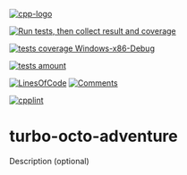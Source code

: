 [![cpp-logo](https://img.shields.io/badge/C++v14-Solutions-blue.svg?style=flat&logo=c%2B%2B)](https://en.wikipedia.org/wiki/C++)

[![Run tests, then collect result and coverage](https://github.com/Alexovsky5/turbo-octo-adventure/actions/workflows/TestsResultAndCoverage.yml/badge.svg)](https://github.com/Alexovsky5/turbo-octo-adventure/actions/workflows/TestsResultAndCoverage.yml)

[![tests coverage Windows-x86-Debug](https://gist.githubusercontent.com/Alexovsky5/2af621bdd237231125e907ea81b1f8a8/raw/Windows-x86-Debug.svg)](https://github.com/Alexovsky5/turbo-octo-adventure/actions/workflows/TestsResultAndCoverage.yml)

[![tests amount](https://gist.githubusercontent.com/Alexovsky5/2af621bdd237231125e907ea81b1f8a8/raw/GoogleTest-testsuites-Windows-x86-Debug.svg)](https://github.com/Alexovsky5/turbo-octo-adventure/actions/workflows/TestsResultAndCoverage.yml)

[![LinesOfСode](https://gist.githubusercontent.com/Alexovsky5/2af621bdd237231125e907ea81b1f8a8/raw/Metrixpp-LinesOfСode.svg)](https://github.com/Alexovsky5/turbo-octo-adventure/actions/workflows/TestsResultAndCoverage.yml)
[![Comments](https://gist.githubusercontent.com/Alexovsky5/2af621bdd237231125e907ea81b1f8a8/raw/Metrixpp-Comments.svg)](https://github.com/Alexovsky5/turbo-octo-adventure/actions/workflows/TestsResultAndCoverage.yml)

[![cpplint](https://gist.githubusercontent.com/Alexovsky5/2af621bdd237231125e907ea81b1f8a8/raw/GoogleStyle_cpplint.svg)](https://github.com/Alexovsky5/turbo-octo-adventure/actions/workflows/TestsResultAndCoverage.yml)

<!-- 
[![cpp-linter](https://github.com/cpp-linter/cpp-linter-action/actions/workflows/cpp-linter.yml/badge.svg)](https://github.com/cpp-linter/cpp-linter-action/actions/workflows/cpp-linter.yml)
[![cccc](https://github.com/sarnold/cccc-action/actions/workflows/main.yml/badge.svg)](https://github.com/sarnold/cccc-action/actions/workflows/main.yml)
-->

# turbo-octo-adventure
Description (optional)

